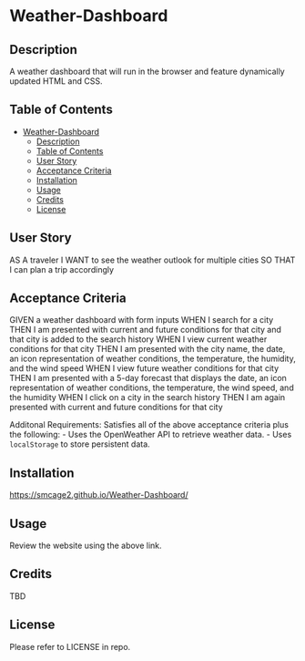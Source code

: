 # Weather-Dashboard

## Description
A weather dashboard that will run in the browser and feature dynamically updated HTML and CSS. 

## Table of Contents 

- [Weather-Dashboard](#weather-dashboard)
  - [Description](#description)
  - [Table of Contents](#table-of-contents)
  - [User Story](#user-story)
  - [Acceptance Criteria](#acceptance-criteria)
  - [Installation](#installation)
  - [Usage](#usage)
  - [Credits](#credits)
  - [License](#license)


## User Story
AS A traveler
I WANT to see the weather outlook for multiple cities
SO THAT I can plan a trip accordingly


## Acceptance Criteria
GIVEN a weather dashboard with form inputs
WHEN I search for a city
THEN I am presented with current and future conditions for that city and that city is added to the search history
WHEN I view current weather conditions for that city
THEN I am presented with the city name, the date, an icon representation of weather conditions, the temperature, the humidity, and the wind speed
WHEN I view future weather conditions for that city
THEN I am presented with a 5-day forecast that displays the date, an icon representation of weather conditions, the temperature, the wind speed, and the humidity
WHEN I click on a city in the search history
THEN I am again presented with current and future conditions for that city

Additonal Requirements:
Satisfies all of the above acceptance criteria plus the following:
    - Uses the OpenWeather API to retrieve weather data.
    - Uses `localStorage` to store persistent data.


## Installation
https://smcage2.github.io/Weather-Dashboard/

## Usage
Review the website using the above link.

## Credits
TBD

## License
Please refer to LICENSE in repo.